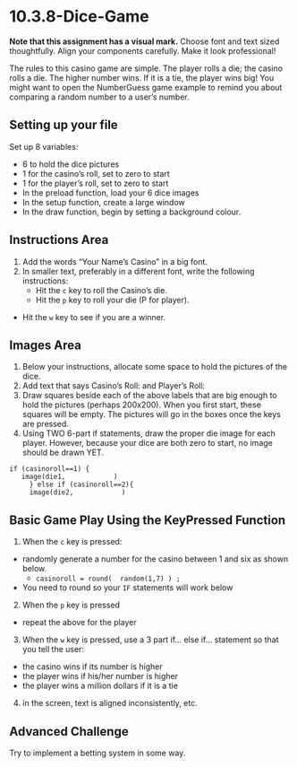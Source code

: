 # 10.3.8-Dice-Game

**Note that this assignment has a visual mark.**
Choose font and text sized thoughtfully.  Align your components carefully. Make it look professional! 

The rules to this casino game are simple.  The player rolls a die; the casino rolls a die.  The higher number wins.  If it is a tie, the player wins big!  You might want to open the NumberGuess game example to remind you about comparing a random number to a user’s number.

## Setting up your file
Set up 8 variables:
  - 6 to hold the dice pictures
  - 1 for the casino’s roll, set to zero to start
  - 1 for the player’s roll, set to zero to start
  - In the preload function, load your 6 dice images
  - In the setup function, create a large window
  - In the draw function, begin by setting a background colour.

## Instructions Area
1. Add the words “Your Name’s Casino” in a big font.
2. In smaller text, preferably in a different font, write the following instructions:
	- Hit the `c` key to roll the Casino’s die.
	- Hit the `p` key to roll your die (P for player).
  - Hit the `w` key to see if you are a winner.

## Images Area
1. Below your instructions, allocate some space to hold the pictures of the dice.  
2. Add text that says Casino’s Roll:  and Player’s Roll: 
3. Draw squares beside each of the above labels that are big enough to hold the pictures (perhaps 200x200).  When you first start, these squares will be empty.  The pictures will go in the boxes once the keys are pressed.
4. Using TWO 6-part if statements, draw the proper die image for each player. However, because your dice are both zero to start, no image should be drawn YET.
 ```
 if (casinoroll==1) {
    image(die1,            )
      } else if (casinoroll==2){
      image(die2,            )
``` 
 


## Basic Game Play Using the KeyPressed Function
1. When the `c` key is pressed:
  - randomly generate a number for the casino between 1 and six as shown below.
    - `casinoroll = round(  random(1,7) ) ;`     
  - You need to round so your `IF` statements will work below

2. When the `p` key is pressed
  - repeat the above for the player

3. When the `w` key is pressed, use a 3 part if… else if… statement so that you tell the user:
  - the casino wins if its number is higher
  - the player wins if his/her number is higher
  - the player wins a million dollars if it is a tie

4. in the screen, text is aligned inconsistently, etc.


## Advanced Challenge
Try to implement a betting system in some way.

